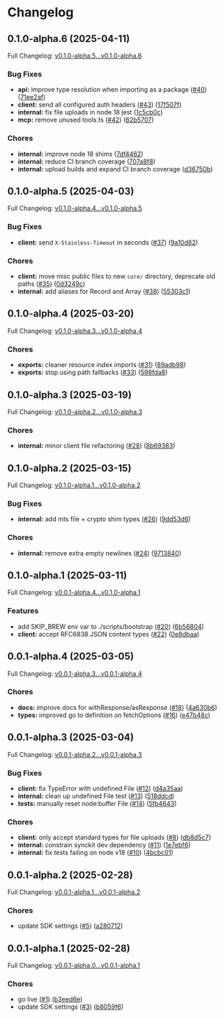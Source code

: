 # Changelog

## 0.1.0-alpha.6 (2025-04-11)

Full Changelog: [v0.1.0-alpha.5...v0.1.0-alpha.6](https://github.com/kennyjwilli/GNverifier/compare/v0.1.0-alpha.5...v0.1.0-alpha.6)

### Bug Fixes

* **api:** improve type resolution when importing as a package ([#40](https://github.com/kennyjwilli/GNverifier/issues/40)) ([71ee2af](https://github.com/kennyjwilli/GNverifier/commit/71ee2af5969ac1e15486d54b22a403ab4abed2f7))
* **client:** send all configured auth headers ([#43](https://github.com/kennyjwilli/GNverifier/issues/43)) ([17f507f](https://github.com/kennyjwilli/GNverifier/commit/17f507f217d046061504becc7d16b66b6890bbe5))
* **internal:** fix file uploads in node 18 jest ([1c5cb0c](https://github.com/kennyjwilli/GNverifier/commit/1c5cb0ccab8baf57e070b92a323183a0730bdbe4))
* **mcp:** remove unused tools.ts ([#42](https://github.com/kennyjwilli/GNverifier/issues/42)) ([62b5707](https://github.com/kennyjwilli/GNverifier/commit/62b57079642b235e78c0aab5326cc6329d5399bf))


### Chores

* **internal:** improve node 18 shims ([7df4462](https://github.com/kennyjwilli/GNverifier/commit/7df4462dd4f943a6eda87c4681b980595092a4d1))
* **internal:** reduce CI branch coverage ([707a8f8](https://github.com/kennyjwilli/GNverifier/commit/707a8f8182842ee48b426a3a698ac968f4dae1ab))
* **internal:** upload builds and expand CI branch coverage ([d36750b](https://github.com/kennyjwilli/GNverifier/commit/d36750ba0d027cd3020a8e5ed74eb808df52ff54))

## 0.1.0-alpha.5 (2025-04-03)

Full Changelog: [v0.1.0-alpha.4...v0.1.0-alpha.5](https://github.com/kennyjwilli/GNverifier/compare/v0.1.0-alpha.4...v0.1.0-alpha.5)

### Bug Fixes

* **client:** send `X-Stainless-Timeout` in seconds ([#37](https://github.com/kennyjwilli/GNverifier/issues/37)) ([9a10d82](https://github.com/kennyjwilli/GNverifier/commit/9a10d82c93d1efabfb0cfa6bbcabad3d57550bc5))


### Chores

* **client:** move misc public files to new `core/` directory, deprecate old paths ([#35](https://github.com/kennyjwilli/GNverifier/issues/35)) ([0d3249c](https://github.com/kennyjwilli/GNverifier/commit/0d3249c907b9ed6e212061398bdf0b5af2e13588))
* **internal:** add aliases for Record and Array ([#38](https://github.com/kennyjwilli/GNverifier/issues/38)) ([55303c1](https://github.com/kennyjwilli/GNverifier/commit/55303c1b558860341474028a41019dd1dd595858))

## 0.1.0-alpha.4 (2025-03-20)

Full Changelog: [v0.1.0-alpha.3...v0.1.0-alpha.4](https://github.com/kennyjwilli/GNverifier/compare/v0.1.0-alpha.3...v0.1.0-alpha.4)

### Chores

* **exports:** cleaner resource index imports ([#31](https://github.com/kennyjwilli/GNverifier/issues/31)) ([89adb98](https://github.com/kennyjwilli/GNverifier/commit/89adb98528ea67c3ca4afcfeabd272b0aaf1f1d3))
* **exports:** stop using path fallbacks ([#33](https://github.com/kennyjwilli/GNverifier/issues/33)) ([598fda8](https://github.com/kennyjwilli/GNverifier/commit/598fda89f4f07c78fc69eda3938755f3f35f8d41))

## 0.1.0-alpha.3 (2025-03-19)

Full Changelog: [v0.1.0-alpha.2...v0.1.0-alpha.3](https://github.com/kennyjwilli/GNverifier/compare/v0.1.0-alpha.2...v0.1.0-alpha.3)

### Chores

* **internal:** minor client file refactoring ([#28](https://github.com/kennyjwilli/GNverifier/issues/28)) ([8b69383](https://github.com/kennyjwilli/GNverifier/commit/8b69383ae8d3423ec5c651fe347ae2a204639f25))

## 0.1.0-alpha.2 (2025-03-15)

Full Changelog: [v0.1.0-alpha.1...v0.1.0-alpha.2](https://github.com/kennyjwilli/GNverifier/compare/v0.1.0-alpha.1...v0.1.0-alpha.2)

### Bug Fixes

* **internal:** add mts file + crypto shim types ([#26](https://github.com/kennyjwilli/GNverifier/issues/26)) ([9dd53d6](https://github.com/kennyjwilli/GNverifier/commit/9dd53d6ee3a546e4d826e8cfe8f95cd51a74209a))


### Chores

* **internal:** remove extra empty newlines ([#24](https://github.com/kennyjwilli/GNverifier/issues/24)) ([9713840](https://github.com/kennyjwilli/GNverifier/commit/971384040c41524a8d0228992b41b45db2d2142f))

## 0.1.0-alpha.1 (2025-03-11)

Full Changelog: [v0.0.1-alpha.4...v0.1.0-alpha.1](https://github.com/kennyjwilli/GNverifier/compare/v0.0.1-alpha.4...v0.1.0-alpha.1)

### Features

* add SKIP_BREW env var to ./scripts/bootstrap ([#20](https://github.com/kennyjwilli/GNverifier/issues/20)) ([6b56804](https://github.com/kennyjwilli/GNverifier/commit/6b56804c5e85e171213ac4047e8e70e59bf0231c))
* **client:** accept RFC6838 JSON content types ([#22](https://github.com/kennyjwilli/GNverifier/issues/22)) ([0e8dbaa](https://github.com/kennyjwilli/GNverifier/commit/0e8dbaa95977edd3f4a806c1d419e139bbe66d9c))

## 0.0.1-alpha.4 (2025-03-05)

Full Changelog: [v0.0.1-alpha.3...v0.0.1-alpha.4](https://github.com/kennyjwilli/GNverifier/compare/v0.0.1-alpha.3...v0.0.1-alpha.4)

### Chores

* **docs:** improve docs for withResponse/asResponse ([#18](https://github.com/kennyjwilli/GNverifier/issues/18)) ([4a630b6](https://github.com/kennyjwilli/GNverifier/commit/4a630b69c2543bc79d7b2cf4d5b2f1f6ece6afd8))
* **types:** improved go to definition on fetchOptions ([#16](https://github.com/kennyjwilli/GNverifier/issues/16)) ([e47b48c](https://github.com/kennyjwilli/GNverifier/commit/e47b48cf7f8166359f3afdaf526aef2197cc9535))

## 0.0.1-alpha.3 (2025-03-04)

Full Changelog: [v0.0.1-alpha.2...v0.0.1-alpha.3](https://github.com/kennyjwilli/GNverifier/compare/v0.0.1-alpha.2...v0.0.1-alpha.3)

### Bug Fixes

* **client:** fix TypeError with undefined File ([#12](https://github.com/kennyjwilli/GNverifier/issues/12)) ([d4a35aa](https://github.com/kennyjwilli/GNverifier/commit/d4a35aabbbddfcaddf0a4b62e3571b4a151b681a))
* **internal:** clean up undefined File test ([#13](https://github.com/kennyjwilli/GNverifier/issues/13)) ([518ddcd](https://github.com/kennyjwilli/GNverifier/commit/518ddcd8e1e48e439e5fb12b6923e8bcfec8b4d2))
* **tests:** manually reset node:buffer File ([#14](https://github.com/kennyjwilli/GNverifier/issues/14)) ([5fb4643](https://github.com/kennyjwilli/GNverifier/commit/5fb4643bb4e23ba8d8223b7c9b7b4757826b225b))


### Chores

* **client:** only accept standard types for file uploads ([#8](https://github.com/kennyjwilli/GNverifier/issues/8)) ([db8d5c7](https://github.com/kennyjwilli/GNverifier/commit/db8d5c71817bbc874d2a84d3b5798dbca43d5789))
* **internal:** constrain synckit dev dependency ([#11](https://github.com/kennyjwilli/GNverifier/issues/11)) ([1e7ebf6](https://github.com/kennyjwilli/GNverifier/commit/1e7ebf6aeea7eecb77f29c58185803197e1f0788))
* **internal:** fix tests failing on node v18 ([#10](https://github.com/kennyjwilli/GNverifier/issues/10)) ([4bcbc01](https://github.com/kennyjwilli/GNverifier/commit/4bcbc0187196b51e232d267e3196f6c1105f7dd0))

## 0.0.1-alpha.2 (2025-02-28)

Full Changelog: [v0.0.1-alpha.1...v0.0.1-alpha.2](https://github.com/kennyjwilli/GNverifier/compare/v0.0.1-alpha.1...v0.0.1-alpha.2)

### Chores

* update SDK settings ([#5](https://github.com/kennyjwilli/GNverifier/issues/5)) ([a280712](https://github.com/kennyjwilli/GNverifier/commit/a2807129a5659158e4671b2da27c23f5f9145baa))

## 0.0.1-alpha.1 (2025-02-28)

Full Changelog: [v0.0.1-alpha.0...v0.0.1-alpha.1](https://github.com/kennyjwilli/GNverifier/compare/v0.0.1-alpha.0...v0.0.1-alpha.1)

### Chores

* go live ([#1](https://github.com/kennyjwilli/GNverifier/issues/1)) ([b3eed6e](https://github.com/kennyjwilli/GNverifier/commit/b3eed6e7d704e016c679304bfc7b679d020a2a73))
* update SDK settings ([#3](https://github.com/kennyjwilli/GNverifier/issues/3)) ([b8059f6](https://github.com/kennyjwilli/GNverifier/commit/b8059f6e78e76dae637a82ace9e730c393c6314b))
